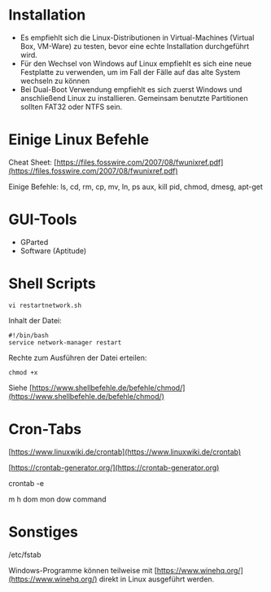 # Installation
 * Es empfiehlt sich die Linux-Distributionen in Virtual-Machines (Virtual Box, VM-Ware) zu testen, bevor eine echte Installation durchgeführt wird.
 * Für den Wechsel von Windows auf Linux empfiehlt es sich eine neue Festplatte zu verwenden, um im Fall der Fälle auf das alte System wechseln zu können
 * Bei Dual-Boot Verwendung empfiehlt es sich zuerst Windows und anschließend Linux zu installieren. Gemeinsam benutzte Partitionen sollten FAT32 oder NTFS sein.

# Einige Linux Befehle
 Cheat Sheet: [https://files.fosswire.com/2007/08/fwunixref.pdf](https://files.fosswire.com/2007/08/fwunixref.pdf)
 
 Einige Befehle: ls, cd, rm, cp, mv, ln, ps aux, kill pid, chmod, dmesg, apt-get
 
# GUI-Tools
 * GParted
 * Software (Aptitude)
 
# Shell Scripts
  ```
  vi restartnetwork.sh
  ```
  
  Inhalt der Datei:
  ```
  #!/bin/bash
  service network-manager restart
  ```
  
  Rechte zum Ausführen der Datei erteilen:
  ```
  chmod +x 
  ```
  
  Siehe [https://www.shellbefehle.de/befehle/chmod/](https://www.shellbefehle.de/befehle/chmod/)


# Cron-Tabs
  [https://www.linuxwiki.de/crontab](https://www.linuxwiki.de/crontab)
  
  [https://crontab-generator.org/](https://crontab-generator.org)
  
  crontab -e
  
  m  h  dom  mon  dow  command

# Sonstiges

  /etc/fstab
  
  Windows-Programme können teilweise mit [https://www.winehq.org/](https://www.winehq.org/) direkt in Linux ausgeführt werden.
  

